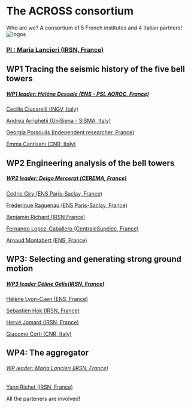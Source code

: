 # The ACROSS consortium

Who are we?
A consortium of 5 French institutes and 4 Italian partners!
![logos](logo)

### [PI : Maria Lancieri (IRSN, France)](maria)

## WP1 Tracing the seismic history of the five bell towers

##### [WP1 leader: Hélène Dessale (ENS - PSL AOROC, France)](helened)

[Cecilia Ciucarelli (INGV, Italy)](cecilia)

[Andrea Arrighetii (UniSiena - SISMA, Italy)](andrea)

[Georgia Porsoulis (Independent researcher, France)](georgia)

[Emma Cantisani (CNR, Italy)](emma)

## WP2 Engineering analysis of the bell towers
##### [WP2 leader: Deigo Mercerat (CEREMA, France)](diego)

[Cedric Giry (ENS Paris-Saclay, France)](cedric)

[Fréderique Raguenau (ENS Paris-Saclay, France)](fred)

[Benjamin Richard (IRSN France)](benjamin) 

[Fernando Lopez-Caballero (CentraleSupélec, France)](fernando)

[Arnaud Montabert (ENS, France)](arnaud)

## WP3: Selecting and generating strong ground motion

##### [WP3 leader Céline Gélis(IRSN, France)](celine) 

[Hélène Lyon-Caen (ENS, France)](helenelc)

[Sebastien Hok (IRSN, France)](seb)

[Hervé Jomard (IRSN, France)](herve)
 
[Giacomo Corti (CNR, Italy)](giacomo)

## WP4: The aggregator

###### [WP leader: Maria Lancieri (IRSN, France)](maria)

[Yann Richet (IRSN, France)](yann)

All the parteners are involved!






